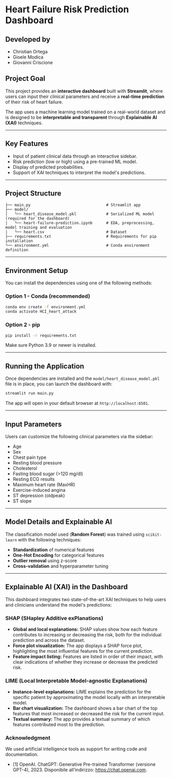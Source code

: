 # Heart Failure Risk Prediction Dashboard

## Developed by

 - Christian Ortega
 - Gioele Modica  
 - Giovanni Criscione  

## Project Goal

This project provides an **interactive dashboard** built with **Streamlit**, where users can input their clinical parameters and receive a **real-time prediction** of their risk of heart failure.

The app uses a machine learning model trained on a real-world dataset and is designed to be **interpretable and transparent** through **Explainable AI (XAI)** techniques.

---

## Key Features

- Input of patient clinical data through an interactive sidebar.
- Risk prediction (low or high) using a pre-trained ML model.
- Display of predicted probabilities.
- Support of XAI techniques to interpret the model's predictions.

---

## Project Structure

```plaintext
├── main.py                                 # Streamlit app
├── model/
│   └── heart_disease_model.pkl             # Serialized ML model (required for the dashboard)
|   └── heart-failure-prediction.ipynb      # EDA, preprocessing, model training and evaluation
|   └── heart.csv                           # Dataset
├── requirements.txt                        # Requirements for pip installation
└── environment.yml                         # Conda environment definition
```

---

## Environment Setup

You can install the dependencies using one of the following methods:

### Option 1 - Conda (recommended)

```bash
conda env create -f environment.yml
conda activate HCI_heart_attack
```

### Option 2 - pip

```bash
pip install -r requirements.txt
```

Make sure Python 3.9 or newer is installed.

---

## Running the Application

Once dependencies are installed and the `model/heart_disease_model.pkl` file is in place, you can launch the dashboard with:

```bash
streamlit run main.py
```

The app will open in your default browser at `http://localhost:8501`.

---

## Input Parameters

Users can customize the following clinical parameters via the sidebar:

- Age  
- Sex  
- Chest pain type  
- Resting blood pressure  
- Cholesterol  
- Fasting blood sugar (>120 mg/dl)  
- Resting ECG results  
- Maximum heart rate (MaxHR)  
- Exercise-induced angina  
- ST depression (oldpeak)  
- ST slope  

---

## Model Details and Explainable AI

The classification model used (**Random Forest**) was trained using `scikit-learn` with the following techniques:

- **Standardization** of numerical features  
- **One-Hot Encoding** for categorical features  
- **Outlier removal** using z-score  
- **Cross-validation** and hyperparameter tuning  

---

## Explainable AI (XAI) in the Dashboard

This dashboard integrates two state-of-the-art XAI techniques to help users and clinicians understand the model's predictions:

### SHAP (SHapley Additive exPlanations)
- **Global and local explanations:** SHAP values show how each feature contributes to increasing or decreasing the risk, both for the individual prediction and across the dataset.
- **Force plot visualization:** The app displays a SHAP force plot, highlighting the most influential features for the current prediction.
- **Feature impact listing:** Features are listed in order of their impact, with clear indications of whether they increase or decrease the predicted risk.

### LIME (Local Interpretable Model-agnostic Explanations)
- **Instance-level explanations:** LIME explains the prediction for the specific patient by approximating the model locally with an interpretable model.
- **Bar chart visualization:** The dashboard shows a bar chart of the top features that most increased or decreased the risk for the current input.
- **Textual summary:** The app provides a textual summary of which features contributed most to the prediction.


### Acknowledgment
We used artificial intelligence tools as support for writing code and documentation.
 - [1] OpenAI. ChatGPT: Generative Pre-trained Transformer (versione GPT-4), 2023. Disponibile all’indirizzo: https://chat.openai.com.